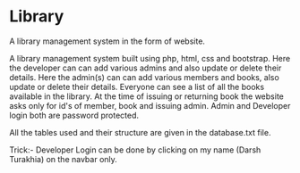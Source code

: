 # Library
A library management system in the form of website.

A library management system built using php, html, css and bootstrap.
Here the developer can can add various admins and also update or delete their details.
Here the admin(s) can can add various members and books, also update or delete their details.
Everyone can see a list of all the books available in the library.
At the time of issuing or returning book the website asks only for id's of member, book and issuing admin.
Admin and Developer login both are password protected.

All the tables used and their structure are given in the database.txt file.

Trick:- Developer Login can be done by clicking on my name (Darsh Turakhia) on the navbar only.
